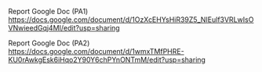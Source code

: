 Report Google Doc (PA1)
https://docs.google.com/document/d/1OzXcEHYsHiR39Z5_NIEulf3VRLwIsOVNwieedGqj4MI/edit?usp=sharing

Report Google Doc (PA2)
https://docs.google.com/document/d/1wmxTMfPHRE-KU0rAwkgEsk6iHqo2Y90Y6chPYnONTmM/edit?usp=sharing

